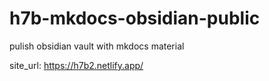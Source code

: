 # h7b-mkdocs-obsidian-public
pulish obsidian vault with mkdocs material

site_url: https://h7b2.netlify.app/